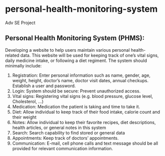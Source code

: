 # personal-health-monitoring-system
Adv SE Project
## Personal Health Monitoring System (PHMS):
Developing a website to help users maintain various personal health- related data. 
This website will be used for keeping track of one’s vital signs, daily medicine intake, or following a diet regiment. 
The system should minimally include:
1. Registration: Enter personal information such as name, gender, age, weight, height, doctor’s name, doctor visit dates, annual checkups. Establish a user and password.
2. Login: System should be secure: Prevent unauthorized access. 
3. Vital signs: Registering vital signs (e.g. blood pressure, glucose level, Cholesterol, ...)
4. Medication: Medication the patient is taking and time to take it.
5. Diet: Allow individual to keep track of their food intake, calorie count and their weight
6. Notes: Allow individual to keep their favorite recipes, diet descriptions, health articles, or general notes in this system
7. Search: Search capability to find stored or general data
8. Appointments: Keep track of doctors’ appointments.
9. Communication: E-mail, cell phone calls and text message should be all provided for relevant communication information.
